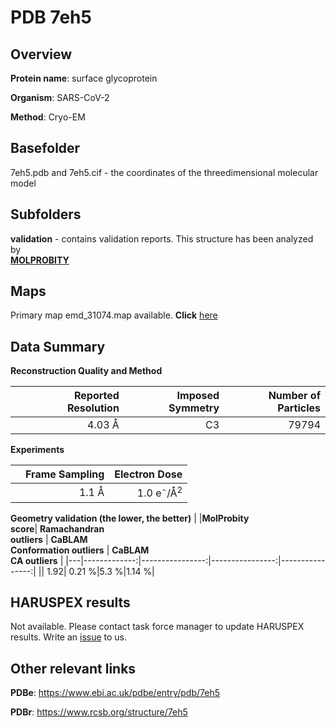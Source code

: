 # PDB 7eh5

## Overview

**Protein name**: surface glycoprotein

**Organism**: SARS-CoV-2

**Method**: Cryo-EM



## Basefolder

7eh5.pdb and 7eh5.cif - the coordinates of the threedimensional molecular model

## Subfolders





**validation** - contains validation reports. This structure has been analyzed by <br>  [**MOLPROBITY**](https://github.com/thorn-lab/coronavirus_structural_task_force/tree/master/pdb/surface_glycoprotein/SARS-CoV-2/7eh5/validation/molprobity)    



## Maps

Primary map emd_31074.map available. **Click** [here](http://ftp.wwpdb.org/pub/emdb/structures/EMD-31074/map/) 

## Data Summary
**Reconstruction Quality and Method**

|   | Reported Resolution | Imposed Symmetry | Number of Particles |
|---|-------------:|----------------:|--------------:|
|   |4.03 Å|C3|79794|

**Experiments**

|   | Frame Sampling | Electron Dose |
|---|-------------:|----------------:|
|   |1.1 Å|1.0 e<sup>-</sup>/Å<sup>2</sup>|

**Geometry validation (the lower, the better)**
|   |**MolProbity<br>score**| **Ramachandran<br>outliers** | **CaBLAM<br>Conformation outliers** | **CaBLAM<br>CA outliers** |
|---|-------------:|----------------:|----------------:|----------------:|
||  1.92|  0.21 %|5.3 %|1.14 %|

## HARUSPEX results

Not available. Please contact task force manager to update HARUSPEX results. Write an [issue](https://github.com/thorn-lab/coronavirus_structural_task_force/issues) to us.

## Other relevant links 
**PDBe**:  https://www.ebi.ac.uk/pdbe/entry/pdb/7eh5
 
**PDBr**: https://www.rcsb.org/structure/7eh5 
